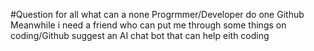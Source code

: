 #Question for all
what can a none Progrmmer/Developer do one Github
Meanwhile i need a friend who can put me through some things on coding/Github
suggest an AI chat bot that can help eith coding 
